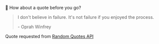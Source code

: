 📣 How about a quote before you go?

> I don't believe in failure. It's not failure if you enjoyed the process.
>
> <p>- Oprah Winfrey</p>

Quote requested from [Random Quotes API](https://github.com/lukePeavey/quotable)
